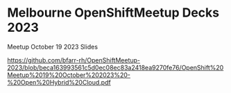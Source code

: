 # Melbourne OpenShiftMeetup Decks 2023

Meetup October 19 2023 Slides

https://github.com/bfarr-rh/OpenShiftMeetup-2023/blob/beca163993561c5d0ec08ec83a2418ea9270fe76/OpenShift%20Meetup%2019%20October%202023%20-%20Open%20Hybrid%20Cloud.pdf
